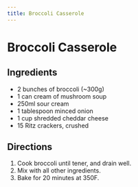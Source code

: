 ```yaml
---
title: Broccoli Casserole
---
```

# Broccoli Casserole

## Ingredients
* 2 bunches of broccoli (~300g)
* 1 can cream of mushroom soup
* 250ml sour cream
* 1 tablespoon minced onion
* 1 cup shredded cheddar cheese
* 15 Ritz crackers, crushed

## Directions
1. Cook broccoli until tener, and drain well.
1. Mix with all other ingredients.
1. Bake for 20 minutes at 350F.
